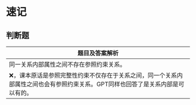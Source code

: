 # 速记

## 判断题

| 题目及答案解析                                               |
| ------------------------------------------------------------ |
| 同一关系内部属性之间不存在参照约束关系。                     |
| ❌，课本原话是参照完整性约束不仅存在于关系之间，同一个关系内部属性之间也会有参照约束关系。GPT同样也回答了是关系内部是可以有的。 |

